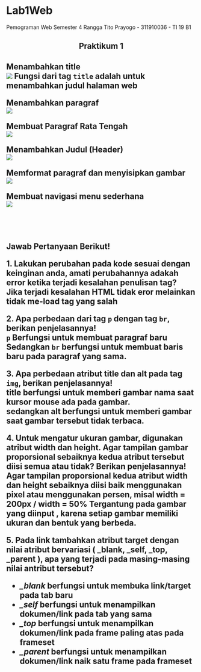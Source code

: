# Lab1Web
Pemograman Web Semester 4
Rangga Tito Prayogo - 311910036 - TI 19 B1

<h2 align = 'center'> Praktikum 1 <h2>

<p><b>Menambahkan title</b><br>
<img src = 'https://user-images.githubusercontent.com/46300525/112613731-fd1e0e80-8e52-11eb-9427-a320cc059f08.png'>
Fungsi dari tag <code>title</code> adalah untuk menambahkan judul halaman web</p>

<p><b>Menambahkan paragraf</b><br>
<img src = 'https://user-images.githubusercontent.com/46300525/112615743-774f9280-8e55-11eb-9346-eb4270454b67.png'></p>

<p><b>Membuat Paragraf Rata Tengah</b><br>
<img src = 'https://user-images.githubusercontent.com/46300525/112616810-bf22e980-8e56-11eb-91fd-7c799d0f1a99.png'></p>

<p><b>Menambahkan Judul (Header)</b><br>
<img src = 'https://user-images.githubusercontent.com/46300525/112618139-694f4100-8e58-11eb-9b36-9241d9844957.png'></p>

<p><b>Memformat paragraf dan menyisipkan gambar</b><br>
<img src = 'https://user-images.githubusercontent.com/46300525/112620027-943a9480-8e5a-11eb-967c-b41bae21cb72.png'></p>

<p><b>Membuat navigasi menu sederhana</b><br>
<img src = 'https://user-images.githubusercontent.com/46300525/112620253-d9f75d00-8e5a-11eb-93a0-b14608db5a24.png'></p>

<br>
<br>

Jawab Pertanyaan Berikut!
<p><b>1. Lakukan perubahan pada kode sesuai dengan keinginan anda, amati perubahannya adakah
error ketika terjadi kesalahan penulisan tag?</b>
<br>
  Jika terjadi kesalahan HTML tidak eror melainkan tidak me-load tag yang salah</p>

<p><b>2. Apa perbedaan dari tag <code>p</code> dengan tag <code>br</code>, berikan penjelasannya!</b>
<br>
  <code>p</code> Berfungsi untuk membuat paragraf baru 
  <br>
  Sedangkan <code>br</code> berfungsi untuk membuat baris baru pada paragraf yang sama.
  </p>
  
<p><b>3. Apa perbedaan atribut title dan alt pada tag <code>img</code>, berikan penjelasannya!</b>
  <br>
  title berfungsi untuk memberi gambar nama saat kursor mouse ada pada gambar.
  <br>
  sedangkan alt berfungsi untuk memberi gambar saat gambar tersebut tidak terbaca.
  </p>

<p><b>4. Untuk mengatur ukuran gambar, digunakan atribut width dan height. Agar tampilan gambar
  proporsional sebaiknya kedua atribut tersebut diisi semua atau tidak? Berikan penjelasannya!</b>
  <br>
  Agar tampilan proporsional kedua atribut width dan height sebaiknya diisi baik menggunakan pixel atau menggunakan persen, misal width = 200px / width = 50%
  Tergantung pada gambar yang diinput , karena setiap gambar memiliki ukuran dan bentuk yang berbeda.
  </p>
  
<p><b>5. Pada link tambahkan atribut target dengan nilai atribut bervariasi ( _blank, _self, _top,
  _parent ), apa yang terjadi pada masing-masing nilai antribut tersebut?</b>
  <ul>
    <li> <i>_blank</i> berfungsi untuk membuka link/target pada tab baru</li>
    <li> <i>_self</i> berfungsi untuk menampilkan dokumen/link pada tab yang sama</li>
    <li> <i>_top</i> berfungsi untuk menampilkan dokumen/link pada frame paling atas pada frameset </li>
    <li> <i>_parent</i> berfungsi untuk menampilkan dokumen/link naik satu frame pada frameset </li>
  </ul>
  
  <br>
